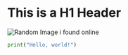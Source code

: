 # This is a H1 Header

![Random Image i found online](https://i.ibb.co/X7fCB99/diego-ph-f-Iq0t-ET6llw-unsplash.jpg)


``` python
print("Hello, world!")
```
